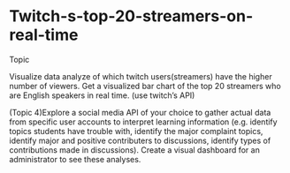 # Twitch-s-top-20-streamers-on-real-time

Topic

Visualize data analyze of which twitch users(streamers) have the higher number of viewers. Get a
visualized bar chart of the top 20 streamers who are English speakers in real time. (use twitch’s API)

(Topic 4)Explore a social media API of your choice to gather actual data from specific user accounts to
interpret learning information (e.g. identify topics students have trouble with, identify the major
complaint topics, identify major and positive contributers to discussions, identify types of contributions
made in discussions). Create a visual dashboard for an administrator to see these analyses.
